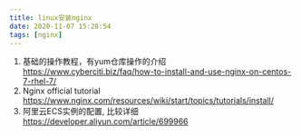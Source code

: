 ```yaml
---
title: linux安装nginx
date: 2020-11-07 15:28:54
tags: [nginx]
---
```








1. 基础的操作教程，有yum仓库操作的介绍
   https://www.cyberciti.biz/faq/how-to-install-and-use-nginx-on-centos-7-rhel-7/
2. Nginx official tutorial
   https://www.nginx.com/resources/wiki/start/topics/tutorials/install/
3. 阿里云ECS实例的配置, 比较详细
   https://developer.aliyun.com/article/699966

